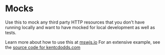 # Mocks

Use this to mock any third party HTTP resources that you don't have running locally and want to have mocked for local development as well as tests.

Learn more about how to use this at [mswjs.io](https://mswjs.io/)
For an extensive example, see the [source code for kentcdodds.com](https://github.com/kentcdodds/kentcdodds.com/blob/main/mocks/start.ts)
